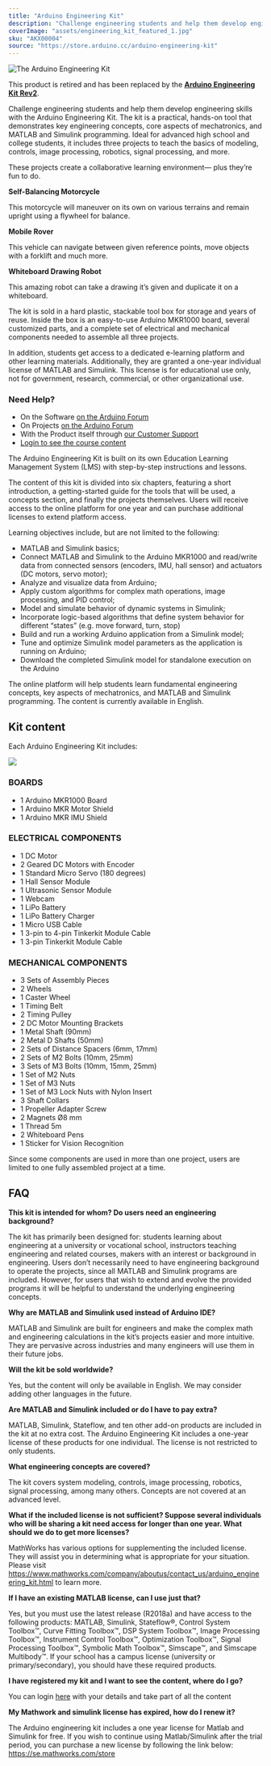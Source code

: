 ```yaml
---
title: "Arduino Engineering Kit"
description: "Challenge engineering students and help them develop engineering skills with the Arduino Engineering Kit"
coverImage: "assets/engineering_kit_featured_1.jpg"
sku: "AKX00004"
source: "https://store.arduino.cc/arduino-engineering-kit"
---
```


![The Arduino Engineering Kit](./assets/engineering_kit_featured_1.jpg)

This product is retired and has been replaced by the [**Arduino Engineering Kit Rev2**](https://store.arduino.cc/engineering-kit-r2).

Challenge engineering students and help them develop engineering skills with the Arduino Engineering Kit. The kit is a practical, hands-on tool that demonstrates key engineering concepts, core aspects of mechatronics, and MATLAB and Simulink programming. Ideal for advanced high school and college students, it includes three projects to teach the basics of modeling, controls, image processing, robotics, signal processing, and more.

These projects create a collaborative learning environment— plus they’re fun to do.

**Self-Balancing Motorcycle**

This motorcycle will maneuver on its own on various terrains and remain upright using a flywheel for balance.

**Mobile Rover**

This vehicle can navigate between given reference points, move objects with a forklift and much more.

**Whiteboard Drawing Robot**

This amazing robot can take a drawing it’s given and duplicate it on a whiteboard.

The kit is sold in a hard plastic, stackable tool box for storage and years of reuse. Inside the box is an easy-to-use Arduino MKR1000 board, several customized parts, and a complete set of electrical and mechanical components needed to assemble all three projects.

In addition, students get access to a dedicated e-learning platform and other learning materials. Additionally, they are granted a one-year individual license of MATLAB and Simulink. This license is for educational use only, not for government, research, commercial, or other organizational use.

### Need Help?

* On the Software [on the Arduino Forum](https://forum.arduino.cc/index.php?board=63.0)
* On Projects [on the Arduino Forum](https://forum.arduino.cc/index.php?board=124.0)
* With the Product itself through [our Customer Support](mailto:engkit@arduino.cc)
* [Login to see the course content](https://create.arduino.cc/edu/courses/course/)

The Arduino Engineering Kit is built on its own Education Learning Management System (LMS) with step-by-step instructions and lessons.

The content of this kit is divided into six chapters, featuring a short introduction, a getting-started guide for the tools that will be used, a concepts section, and finally the projects themselves. Users will receive access to the online platform for one year and can purchase additional licenses to extend platform access.

Learning objectives include, but are not limited to the following:

* MATLAB and Simulink basics;
* Connect MATLAB and Simulink to the Arduino MKR1000 and read/write data from connected sensors (encoders, IMU, hall sensor) and actuators (DC motors, servo motor);
* Analyze and visualize data from Arduino;
* Apply custom algorithms for complex math operations, image processing, and PID control;
* Model and simulate behavior of dynamic systems in Simulink;
* Incorporate logic-based algorithms that define system behavior for different “states” (e.g. move forward, turn, stop)
* Build and run a working Arduino application from a Simulink model;
* Tune and optimize Simulink model parameters as the application is running on Arduino;
* Download the completed Simulink model for standalone execution on the Arduino

The online platform will help students learn fundamental engineering concepts, key aspects of mechatronics, and MATLAB and Simulink programming. The content is currently available in English.

## Kit content

Each Arduino Engineering Kit includes:

![](assets/AKX00004_unbox.jpg)

### BOARDS

* 1 Arduino MKR1000 Board
* 1 Arduino MKR Motor Shield
* 1 Arduino MKR IMU Shield

### ELECTRICAL COMPONENTS

* 1 DC Motor
* 2 Geared DC Motors with Encoder
* 1 Standard Micro Servo (180 degrees)
* 1 Hall Sensor Module
* 1 Ultrasonic Sensor Module
* 1 Webcam
* 1 LiPo Battery
* 1 LiPo Battery Charger
* 1 Micro USB Cable
* 1 3-pin to 4-pin Tinkerkit Module Cable
* 1 3-pin Tinkerkit Module Cable

### MECHANICAL COMPONENTS

* 3 Sets of Assembly Pieces
* 2 Wheels
* 1 Caster Wheel
* 1 Timing Belt
* 2 Timing Pulley
* 2 DC Motor Mounting Brackets
* 1 Metal Shaft (90mm)
* 2 Metal D Shafts (50mm)
* 2 Sets of Distance Spacers (6mm, 17mm)
* 2 Sets of M2 Bolts (10mm, 25mm)
* 3 Sets of M3 Bolts (10mm, 15mm, 25mm)
* 1 Set of M2 Nuts
* 1 Set of M3 Nuts
* 1 Set of M3 Lock Nuts with Nylon Insert
* 3 Shaft Collars
* 1 Propeller Adapter Screw
* 2 Magnets Ø8 mm
* 1 Thread 5m
* 2 Whiteboard Pens
* 1 Sticker for Vision Recognition

Since some components are used in more than one project, users are limited to one fully assembled project at a time.

## FAQ

**This kit is intended for whom? Do users need an engineering background?**

The kit has primarily been designed for: students learning about engineering at a university or vocational school, instructors teaching engineering and related courses, makers with an interest or background in engineering. Users don’t necessarily need to have engineering background to operate the projects, since all MATLAB and Simulink programs are included. However, for users that wish to extend and evolve the provided programs it will be helpful to understand the underlying engineering concepts.

**Why are MATLAB and Simulink used instead of Arduino IDE?**

MATLAB and Simulink are built for engineers and make the complex math and engineering calculations in the kit’s projects easier and more intuitive. They are pervasive across industries and many engineers will use them in their future jobs.

**Will the kit be sold worldwide?**

Yes, but the content will only be available in English. We may consider adding other languages in the future.

**Are MATLAB and Simulink included or do I have to pay extra?**

MATLAB, Simulink, Stateflow, and ten other add-on products are included in the kit at no extra cost. The Arduino Engineering Kit includes a one-year license of these products for one individual. The license is not restricted to only students.

**What engineering concepts are covered?**

The kit covers system modeling, controls, image processing, robotics, signal processing, among many others. Concepts are not covered at an advanced level.

**What if the included license is not sufficient? Suppose several individuals who will be sharing a kit need access for longer than one year. What should we do to get more licenses?**

MathWorks has various options for supplementing the included license. They will assist you in determining what is appropriate for your situation. Please visit <https://www.mathworks.com/company/aboutus/contact_us/arduino_engineering_kit.html> to learn more.

**If I have an existing MATLAB license, can I use just that?**

Yes, but you must use the latest release (R2018a) and have access to the following products: MATLAB, Simulink, Stateflow®, Control System Toolbox™️, Curve Fitting Toolbox™️, DSP System Toolbox™️, Image Processing Toolbox™️, Instrument Control Toolbox™️, Optimization Toolbox™️, Signal Processing Toolbox™️, Symbolic Math Toolbox™️, Simscape™️, and Simscape Multibody™️. If your school has a campus license (university or primary/secondary), you should have these required products.

**I have registered my kit and I want to see the content, where do I go?**

You can login [here](https://create.arduino.cc/edu/courses/course/) with your details and take part of all the content

**My Mathwork and simulink license has expired, how do I renew it?**

The Arduino engineering kit includes a one year license for Matlab and Simulink for free. If you wish to continue using Matlab/Simulink after the trial period, you can purchase a new license by following the link below:
<https://se.mathworks.com/store>
